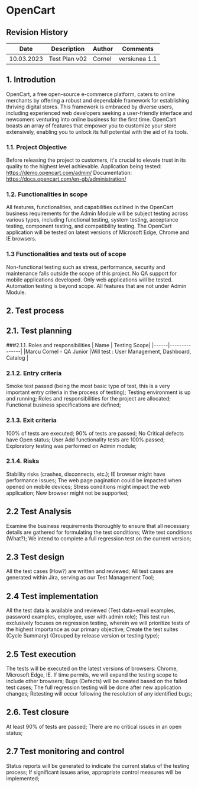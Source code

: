 # OpenCart
## Revision History
| Date          | Description   | Author           | Comments     |
| ------------- | ------------- | ---------------- |--------------|
| 10.03.2023    | Test Plan v02 | Cornel           |versiunea 1.1 |

## 1. Introdution
OpenCart, a free open-source e-commerce platform, caters to online merchants by offering a robust and dependable framework for establishing thriving digital stores.
This framework is embraced by diverse users, including experienced web developers seeking a user-friendly interface and newcomers venturing into online business for the first time.
OpenCart boasts an array of features that empower you to customize your store extensively, enabling you to unlock its full potential with the aid of its tools.

### 1.1. Project Objective
Before releasing the project to customers, it's crucial to elevate trust in its quality to the highest level achievable.
Application being tested: https://demo.opencart.com/admin/
Documentation: https://docs.opencart.com/en-gb/administration/

### 1.2. Functionalities in scope
All features, functionalities, and capabilities outlined in the OpenCart business requirements for the Admin Module will be subject testing across various types, including functional testing, system testing, acceptance testing, component testing, and compatibility testing.
The OpenCart application will be tested on latest versions of Microsoft Edge, Chrome and IE browsers.

### 1.3 Functionalities and tests out of scope
Non-functional testing such as stress, performance, security and maintenance falls outside the scope of this project.
No QA support for mobile applications developed. Only web applications will be tested.
Automation testing is beyond scope.
All features that are not under Admin Module.

## 2. Test process
## 2.1. Test planning
###2.1.1. Roles and responsibilities
| Name | Testing Scope|
|------|---------------|
|Marcu Cornel - QA Junior |Will test : User Management, Dashboard, Catalog |

### 2.1.2. Entry criteria
Smoke test passed (being the most basic type of test, this is a very important entry criteria in the process of testing);
Testing environment is up and running;
Roles and responsibilities for the project are allocated;
Functional business specifications are defined;
### 2.1.3. Exit criteria
100% of tests are executed;
90% of tests are passed;
No Critical defects have Open status;
User Add functionality tests are 100% passed;
Exploratory testing was performed on Admin module;
### 2.1.4. Risks
Stability risks (crashes, disconnects, etc.);
IE browser might have performance issues;
The web page pagination could be impacted when opened on mobile devices;
Stress conditions might impact the web application;
New browser might not be supported;
## 2.2 Test Analysis
Examine the business requirements thoroughly to ensure that all necessary details are gathered for formulating the test conditions;
Write test conditions (What?);
We intend to complete a full regression test on the current version;
## 2.3 Test design
All the test cases (How?) are written and reviewed;
All test cases are generated within Jira, serving as our Test Management Tool;
## 2.4 Test implementation
All the test data is available and reviewed (Test data=email examples, password examples, employee, user with admin role);
This test run exclusively focuses on regression testing, wherein we will prioritize tests of the highest importance as our primary objective;
Create the test suites (Cycle Summary) (Grouped by release version or testing type);
## 2.5 Test execution
The tests will be executed on the latest versions of browsers: Chrome, Microsoft Edge, IE. If time permits, we will expand the testing scope to include other browsers;
Bugs (Defects) will be created based on the failed test cases;
The full regression testing will be done after new application changes;
Retesting will occur following the resolution of any identified bugs;
## 2.6. Test closure
At least 90% of tests are passed;
There are no critical issues in an open status;
## 2.7 Test monitoring and control
Status reports will be generated to indicate the current status of the testing process;
If significant issues arise, appropriate control measures will be implemented;
